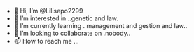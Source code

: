 - 👋 Hi, I’m @Lilisepo2299
- 👀 I’m interested in ..genetic and law.
- 🌱 I’m currently learning . management and gestion and law..
- 💞️ I’m looking to collaborate on .nobody..
- 📫 How to reach me ...


<!---
Lilisepo2299/Lilisepo2299 is a ✨ special ✨ repository because its `README.md` (this file) appears on your GitHub profile.
You can click the Preview link to take a look at your changes.
--->
